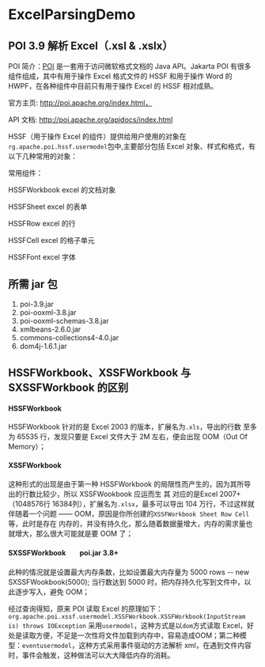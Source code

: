 # ExcelParsingDemo

## POI 3.9 解析 Excel（.xsl & .xslx）

POI 简介：[POI](http://poi.apache.org/) 是一套用于访问微软格式文档的 Java API。Jakarta POI 有很多组件组成，其中有用于操作 Excel 格式文件的 HSSF 和用于操作 Word 的 HWPF，在各种组件中目前只有用于操作 Excel 的 HSSF 相对成熟。

官方主页: http://poi.apache.org/index.html，

API 文档: http://poi.apache.org/apidocs/index.html

HSSF（用于操作 Excel 的组件）提供给用户使用的对象在`rg.apache.poi.hssf.usermodel`包中,主要部分包括 Excel 对象、样式和格式，有以下几种常用的对象：

常用组件：

HSSFWorkbook          excel 的文档对象

HSSFSheet             excel 的表单

HSSFRow               excel 的行

HSSFCell              excel 的格子单元

HSSFFont              excel 字体

## 所需 jar 包

1. poi-3.9.jar
2. poi-ooxml-3.8.jar
3. poi-ooxml-schemas-3.8.jar
4. xmlbeans-2.6.0.jar
5. commons-collections4-4.0.jar
6. dom4j-1.6.1.jar

## HSSFWorkbook、XSSFWorkbook 与 SXSSFWorkbook 的区别

#### HSSFWorkbook

HSSFWorkbook 针对的是 Excel 2003 的版本，扩展名为`.xls`，导出的行数 至多为 65535 行，发现只要是 Excel 文件大于 2M 左右，便会出现 OOM（Out Of Memory）；

#### XSSFWorkbook

这种形式的出现是由于第一种 HSSFWorkbook 的局限性而产生的，因为其所导出的行数比较少，所以 XSSFWookbook 应运而生 其 对应的是Excel 2007+ （1048576行 16384列），扩展名为`.xlsx`，最多可以导出 104 万行，不过这样就伴随着一个问题 —— OOM，原因是你所创建的`XSSFWorkbook Sheet Row Cell`等，此时是存在 内存的，并没有持久化，那么随着数据量增大，内存的需求量也就增大，那么很大可能就是要 OOM 了；

#### SXSSFWorkbook　　poi.jar 3.8+

此种的情况就是设置最大内存条数，比如设置最大内存量为 5000 rows -- new SXSSFWookbook(5000); 当行数达到 5000 时，把内存持久化写到文件中，以此逐步写入，避免 OOM；

经过查询得知，原来 POI 读取 Excel 的原理如下：`org.apache.poi.xssf.usermodel.XSSFWorkbook.XSSFWorkbook(InputStream is) throws IOException` 采用`usermodel`，这种方式是以`dom`方式读取 Excel，好处是读取方便，不足是一次性将文件加载到内存中，容易造成OOM；第二种模型：`eventusermodel`，这种方式采用事件驱动的方法解析 xml，在遇到文件内容时，事件会触发，这种做法可以大大降低内存的消耗。
